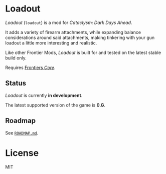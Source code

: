 # Loadout

*Loadout* (`loadout`) is a mod for *Cataclysm: Dark Days Ahead*.

It adds a variety of firearm attachments, while expanding balance considerations around said attachments, making tinkering with your gun loadout a little more interesting and realistic.

Like other Frontier Mods, *Loadout* is built for and tested on the latest stable build only.

Requires [Frontiers *Core*](https://github.com/FrontierMods/Core).


## Status

*Loadout* is currently **in development**.

The latest supported version of the game is **0.G**.


## Roadmap

See [`ROADMAP.md`](/documentation/ROADMAP.md).


# License

MIT